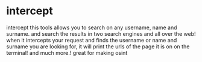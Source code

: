 # intercept
intercept
this tools allows you to search on any username, name and surname. and search the results in two search engines and all over the web! when it intercepts your request and finds the username or name and surname you are looking for, it will print the urls of the page it is on on the terminal! and much more.! great for making osint
